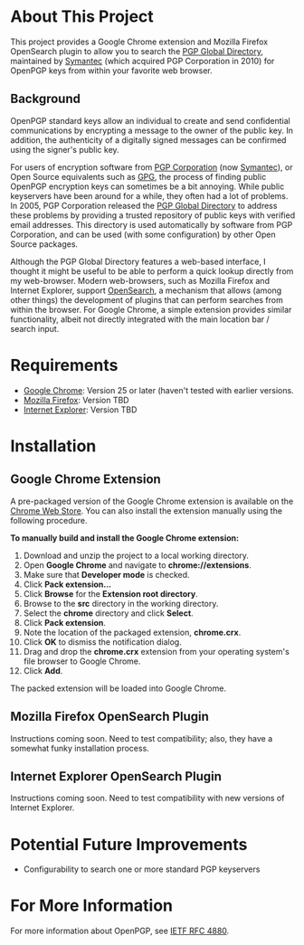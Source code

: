 # About This Project
This project provides a Google Chrome extension and Mozilla Firefox OpenSearch plugin to allow you to search the <a href="https://keyserver.pgp.com/">PGP Global Directory</a>, maintained by <a href="http://www.symantec.com">Symantec</a> (which acquired PGP Corporation in 2010) for OpenPGP keys from within your favorite web browser.

## Background
OpenPGP standard keys allow an individual to create and send confidential communications by encrypting a message to the owner of the public key. In addition, the authenticity of a digitally signed messages can be confirmed using the signer's public key.

For users of encryption software from <a href="http://www.pgp.com">PGP Corporation</a> (now <a href="http://www.symantec.com">Symantec</a>), or Open Source equivalents such as <a href="http://gnupg.org">GPG</a>, the process of finding public OpenPGP encryption keys can sometimes be a bit annoying. While public keyservers have been around for a while, they often had a lot of problems. In 2005, PGP Corporation released the <a href="http://keyserver.pgp.com">PGP Global Directory</a> to address these problems by providing a trusted repository of public keys with verified email addresses. This directory is used automatically by software from PGP Corporation, and can be used (with some configuration) by other Open Source packages.

Although the PGP Global Directory features a web-based interface, I thought it might be useful to be able to perform a quick lookup directly from my web-browser. Modern web-browsers, such as Mozilla Firefox and Internet Explorer, support <a href="http://www.opensearch.org">OpenSearch</a>, a mechanism that allows (among other things) the development of plugins that can perform searches from within the browser. For Google Chrome, a simple extension provides similar functionality, albeit not directly integrated with the main location bar / search input.

# Requirements
* <a href="http://www.google.com/chrome/">Google Chrome</a>: Version 25 or later (haven't tested with earlier versions.
* <a href="http://www.mozilla.org/firefox/">Mozilla Firefox</a>: Version TBD
* <a href="http://www.microsoft.com/ie/">Internet Explorer</a>: Version TBD

# Installation
## Google Chrome Extension

A pre-packaged version of the Google Chrome extension is available on the <a href="https://chrome.google.com/webstore/detail/pgp-global-directory-sear/ihmbcbppgmdahgbklhpggcdpnpkjjila">Chrome Web Store</a>. You can also install the extension manually using the following procedure.

**To manually build and install the Google Chrome extension:**

1. Download and unzip the project to a local working directory.
2. Open **Google Chrome** and navigate to **chrome://extensions**.
3. Make sure that **Developer mode** is checked.
4. Click **Pack extension...**
5. Click **Browse** for the **Extension root directory**.
6. Browse to the **src** directory in the working directory.
7. Select the **chrome** directory and click **Select**.
8. Click **Pack extension**.
9. Note the location of the packaged extension, **chrome.crx**.
10. Click **OK** to dismiss the notification dialog.
11. Drag and drop the **chrome.crx** extension from your operating system's file browser to Google Chrome.
12. Click **Add**.

The packed extension will be loaded into Google Chrome.

## Mozilla Firefox OpenSearch Plugin

Instructions coming soon. Need to test compatibility; also, they have a somewhat funky installation process.

## Internet Explorer OpenSearch Plugin

Instructions coming soon. Need to test compatibility with new versions of Internet Explorer.

# Potential Future Improvements

* Configurability to search one or more standard PGP keyservers

# For More Information
For more information about OpenPGP, see <a href="http://tools.ietf.org/html/rfc4880">IETF RFC 4880</a>.
